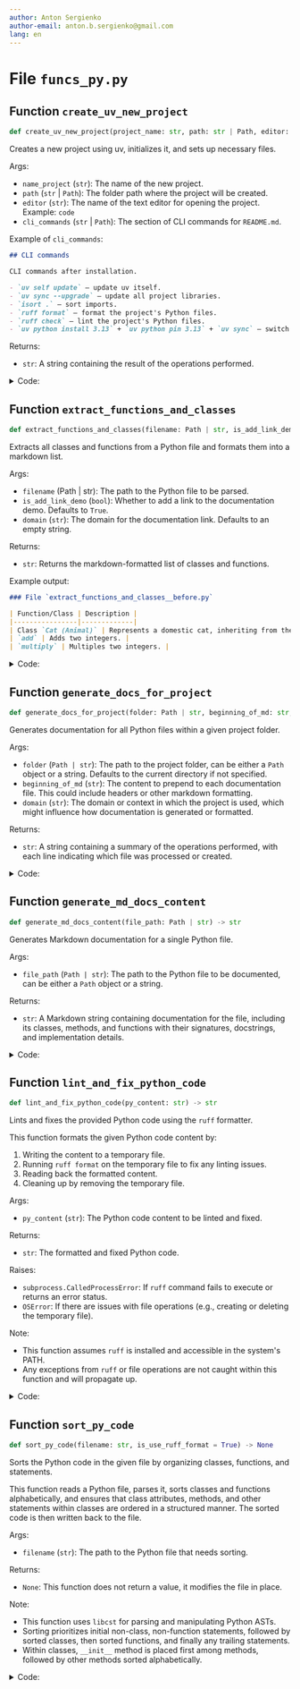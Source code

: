 ```yaml
---
author: Anton Sergienko
author-email: anton.b.sergienko@gmail.com
lang: en
---
```


# File `funcs_py.py`

## Function `create_uv_new_project`

```python
def create_uv_new_project(project_name: str, path: str | Path, editor: str = "code", cli_commands: str = "") -> str
```

Creates a new project using uv, initializes it, and sets up necessary files.

Args:

- `name_project` (`str`): The name of the new project.
- `path` (`str` | `Path`): The folder path where the project will be created.
- `editor` (`str`): The name of the text editor for opening the project. Example: `code`
- `cli_commands` (`str` | `Path`): The section of CLI commands for `README.md`.

Example of `cli_commands`:

```markdown
## CLI commands

CLI commands after installation.

- `uv self update` — update uv itself.
- `uv sync --upgrade` — update all project libraries.
- `isort .` — sort imports.
- `ruff format` — format the project's Python files.
- `ruff check` — lint the project's Python files.
- `uv python install 3.13` + `uv python pin 3.13` + `uv sync` — switch to a different Python version.

```

Returns:

- `str`: A string containing the result of the operations performed.

<details>
<summary>Code:</summary>

```python
def create_uv_new_project(project_name: str, path: str | Path, editor: str = "code", cli_commands: str = "") -> str:
    commands = f"""
        cd {path}
        uv init --package {project_name}
        cd {project_name}
        uv sync
        uv add --dev isort
        uv add --dev ruff
        uv add --dev pytest
        New-Item -ItemType File -Path src/{project_name}/main.py -Force
        New-Item -ItemType File -Path src/{project_name}/__init__.py -Force
        Add-Content -Path pyproject.toml -Value "`n[tool.ruff]"
        Add-Content -Path pyproject.toml -Value "line-length = 120"
        {editor} {path}/{project_name}"""

    res = h.dev.run_powershell_script(commands)

    readme_path = Path(path) / project_name / "README.md"
    try:
        with readme_path.open("a", encoding="utf-8") as file:
            file.write(f"# {project_name}\n\n{cli_commands}")
        res += f"Content successfully added to {readme_path}"
    except FileNotFoundError:
        res += f"File not found: {readme_path}"
    except IOError as e:
        res += f"I/O error: {e}"
    except Exception as e:
        res += f"An unexpected error occurred: {e}"

    return res
```

</details>

## Function `extract_functions_and_classes`

```python
def extract_functions_and_classes(filename: Path | str, is_add_link_demo: bool = True, domain: str = "") -> str
```

Extracts all classes and functions from a Python file and formats them into a markdown list.

Args:

- `filename` (Path | str): The path to the Python file to be parsed.
- `is_add_link_demo` (`bool`): Whether to add a link to the documentation demo. Defaults to `True`.
- `domain` (`str`): The domain for the documentation link. Defaults to an empty string.

Returns:

- `str`: Returns the markdown-formatted list of classes and functions.

Example output:

```markdown
### File `extract_functions_and_classes__before.py`

| Function/Class | Description |
|----------------|-------------|
| Class `Cat (Animal)` | Represents a domestic cat, inheriting from the `Animal` base class. |
| `add` | Adds two integers. |
| `multiply` | Multiples two integers. |
```

<details>
<summary>Code:</summary>

```python
def extract_functions_and_classes(filename: Path | str, is_add_link_demo: bool = True, domain: str = "") -> str:
    filename = Path(filename)
    with open(filename, "r", encoding="utf-8") as f:
        code = f.read()

    # Parse the code into an Abstract Syntax Tree (AST)
    tree = ast.parse(code, filename)

    functions = []
    classes = []

    # Traverse the AST to collect function and class definitions
    for node in tree.body:
        if isinstance(node, ast.FunctionDef):
            functions.append(node)
        elif isinstance(node, ast.ClassDef):
            classes.append(node)
        # Skip other node types (imports, variables, etc.)

    # List of entries for the table
    entries = []

    # Process classes
    for class_node in classes:
        # Get the class name
        class_name = class_node.name
        # Get base classes (inheritance)
        base_classes = [ast.unparse(base) if base is not None else "" for base in class_node.bases]
        base_classes_str = ", ".join(base_classes) if base_classes else ""
        # Retrieve docstring and extract the first line (summary)
        docstring = ast.get_docstring(class_node)
        summary = docstring.splitlines()[0] if docstring else ""
        # Format the class entry
        if base_classes_str:
            name = f"Class `{class_name} ({base_classes_str})`"
        else:
            name = f"Class `{class_name}`"
        description = summary
        entries.append((name, description))

    # Process functions
    for func_node in functions:
        func_name = f"`{func_node.name}`"
        # Retrieve docstring and extract the first line (summary)
        docstring = ast.get_docstring(func_node)
        summary = docstring.splitlines()[0] if docstring else ""
        # Format the function entry
        entries.append((func_name, summary))

    # Create Markdown table
    output_lines = []
    output_lines.append(f"### File `{filename.name}`\n")
    if is_add_link_demo:
        link = f"{domain}/tree/main/docs/{filename.stem}.md"
        output_lines.append(f"Doc: [{filename.stem}.md]({link})\n")
    output_lines.append("| Function/Class | Description |")
    output_lines.append("|----------------|-------------|")

    for name, description in entries:
        output_lines.append(f"| {name} | {description} |")

    # Combine all lines and return the result
    result = "\n".join(output_lines)
    return result
```

</details>

## Function `generate_docs_for_project`

```python
def generate_docs_for_project(folder: Path | str, beginning_of_md: str, domain: str) -> str
```

Generates documentation for all Python files within a given project folder.

Args:

- `folder` (`Path | str`): The path to the project folder, can be either a `Path` object or a string. Defaults to the current directory if not specified.
- `beginning_of_md` (`str`): The content to prepend to each documentation file. This could include headers or other markdown formatting.
- `domain` (`str`): The domain or context in which the project is used, which might influence how documentation is generated or formatted.

Returns:

- `str`: A string containing a summary of the operations performed, with each line indicating which file was processed or created.

<details>
<summary>Code:</summary>

```python
def generate_docs_for_project(folder: Path | str, beginning_of_md: str, domain: str) -> str:
    result_lines = []
    folder = Path(folder)

    docs_folder = folder / "docs"
    docs_folder.mkdir(parents=True, exist_ok=True)

    list_funcs_all = ""

    for filename in (Path(folder) / "src").rglob(f"*.py"):
        if not (filename.is_file() and not filename.stem.startswith("__")):
            continue

        list_funcs = h.py.extract_functions_and_classes(filename, True, domain)
        docs = generate_md_docs_content(filename)

        filename_docs = docs_folder / f"{filename.stem}.md"
        Path(filename_docs).write_text(beginning_of_md + "\n" + docs, encoding="utf8")

        list_funcs_all += list_funcs + "\n\n"

        result_lines.append(f"File {filename.name} is processed.")

    if len(list_funcs_all.splitlines()) > 2:
        list_funcs_all = list_funcs_all[:-1]

    h.md.replace_section(folder / "README.md", list_funcs_all, "## List of functions")
    index_content = beginning_of_md + "\n" + Path(folder / "README.md").read_text(encoding="utf8")
    Path(docs_folder / "index.md").write_text(index_content, encoding="utf8")
    result_lines.append(f"File index.md is created.")

    return "\n".join(result_lines)
```

</details>

## Function `generate_md_docs_content`

```python
def generate_md_docs_content(file_path: Path | str) -> str
```

Generates Markdown documentation for a single Python file.

Args:

- `file_path` (`Path | str`): The path to the Python file to be documented, can be either a `Path` object or a string.

Returns:

- `str`: A Markdown string containing documentation for the file, including its classes, methods, and functions with their signatures, docstrings, and implementation details.

<details>
<summary>Code:</summary>

```python
def generate_md_docs_content(file_path: Path | str) -> str:

    def get_function_signature(node: ast.FunctionDef) -> str:
        args = []
        defaults = [None] * (len(node.args.args) - len(node.args.defaults)) + node.args.defaults

        for arg, default in zip(node.args.args, defaults):
            arg_str = arg.arg
            if arg.annotation:
                arg_str += f": {ast.unparse(arg.annotation)}"
            if default:
                arg_str += f" = {ast.unparse(default)}"
            args.append(arg_str)

        if node.args.vararg:
            arg_str = f"*{node.args.vararg.arg}"
            if node.args.vararg.annotation:
                arg_str += f": {ast.unparse(node.args.vararg.annotation)}"
            args.append(arg_str)

        if node.args.kwarg:
            arg_str = f"**{node.args.kwarg.arg}"
            if node.args.kwarg.annotation:
                arg_str += f": {ast.unparse(node.args.kwarg.annotation)}"
            args.append(arg_str)

        args_str = ", ".join(args)
        args_str = args_str.replace("'", '"')
        signature = f"def {node.name}({args_str})"  # Create the function signature
        if node.returns:
            signature += f" -> {ast.unparse(node.returns)}"
        return signature

    def get_class_signature(node: ast.ClassDef) -> str:
        bases = [ast.unparse(base) for base in node.bases]
        bases_str = ", ".join(bases)
        signature = f"class {node.name}"
        if bases_str:
            signature += f"({bases_str})"
        return signature

    def get_node_code(node: ast.AST, source_lines: list[str]) -> str:
        start_line = node.lineno - 1  # AST line numbers start from 1
        end_line = node.end_lineno
        node_lines = source_lines[start_line:end_line]

        # Remove the docstring if it exists
        if (
            isinstance(node.body, list)
            and node.body
            and isinstance(node.body[0], ast.Expr)
            and isinstance(node.body[0].value, ast.Constant)
            and isinstance(node.body[0].value.value, str)
        ):
            docstring_node = node.body[0]
            docstring_start = docstring_node.lineno - 1
            docstring_end = docstring_node.end_lineno
            # Calculate the indexes of the lines related to the docstring
            docstring_lines = set(range(docstring_start, docstring_end))
            node_lines = [line for i, line in enumerate(node_lines, start=start_line) if i not in docstring_lines]

        return "".join(node_lines)

    file_path = Path(file_path)
    with open(file_path, "r", encoding="utf-8") as f:
        source = f.read()
    source_lines = source.splitlines(keepends=True)
    tree = ast.parse(source)

    markdown_lines = []
    markdown_lines.append(f"# File `{file_path.name}`\n")

    for node in ast.iter_child_nodes(tree):
        if isinstance(node, ast.ClassDef):
            class_name = node.name
            class_docstring = ast.get_docstring(node)
            class_signature = get_class_signature(node)
            class_code = get_node_code(node, source_lines)
            # Add the class name and its signature
            markdown_lines.append(f"## Class `{class_name}`\n")
            markdown_lines.append("```python")
            markdown_lines.append(f"{class_signature}")
            markdown_lines.append("```\n")
            if class_docstring:
                markdown_lines.append(f"{class_docstring}\n")
            else:
                markdown_lines.append("_No docstring provided._\n")
            # Add the code to the details block
            markdown_lines.append("<details>")
            markdown_lines.append("<summary>Code:</summary>\n")
            markdown_lines.append("```python")
            markdown_lines.append(class_code.strip())
            markdown_lines.append("```\n")
            markdown_lines.append("</details>\n")

            # Process class methods
            for class_node in node.body:
                if isinstance(class_node, ast.FunctionDef):
                    method_name = class_node.name
                    method_docstring = ast.get_docstring(class_node)
                    method_signature = get_function_signature(class_node)
                    method_code = get_node_code(class_node, source_lines)
                    # Add the method name and its signature
                    markdown_lines.append(f"### Method `{method_name}`\n")
                    markdown_lines.append("```python")
                    markdown_lines.append(f"{method_signature}")
                    markdown_lines.append("```\n")
                    if method_docstring:
                        markdown_lines.append(f"{method_docstring}\n")
                    else:
                        markdown_lines.append("_No docstring provided._\n")
                    # Add the code to the details block
                    markdown_lines.append("<details>")
                    markdown_lines.append("<summary>Code:</summary>\n")
                    markdown_lines.append("```python")
                    markdown_lines.append(method_code.strip())
                    markdown_lines.append("```\n")
                    markdown_lines.append("</details>\n")
        elif isinstance(node, ast.FunctionDef):
            # Module level function
            func_name = node.name
            func_docstring = ast.get_docstring(node)
            func_signature = get_function_signature(node)
            func_code = get_node_code(node, source_lines)
            markdown_lines.append(f"## Function `{func_name}`\n")
            markdown_lines.append("```python")
            markdown_lines.append(f"{func_signature}")
            markdown_lines.append("```\n")
            if func_docstring:
                markdown_lines.append(f"{func_docstring}\n")
            else:
                markdown_lines.append("_No docstring provided._\n")
            # Add the code to the details block
            markdown_lines.append("<details>")
            markdown_lines.append("<summary>Code:</summary>\n")
            markdown_lines.append("```python")
            markdown_lines.append(func_code.strip())
            markdown_lines.append("```\n")
            markdown_lines.append("</details>\n")
    # Join all lines
    markdown_doc = "\n".join(markdown_lines)
    return markdown_doc
```

</details>

## Function `lint_and_fix_python_code`

```python
def lint_and_fix_python_code(py_content: str) -> str
```

Lints and fixes the provided Python code using the `ruff` formatter.

This function formats the given Python code content by:

1. Writing the content to a temporary file.
2. Running `ruff format` on the temporary file to fix any linting issues.
3. Reading back the formatted content.
4. Cleaning up by removing the temporary file.

Args:

- `py_content` (`str`): The Python code content to be linted and fixed.

Returns:

- `str`: The formatted and fixed Python code.

Raises:

- `subprocess.CalledProcessError`: If `ruff` command fails to execute or returns an error status.
- `OSError`: If there are issues with file operations (e.g., creating or deleting the temporary file).

Note:

- This function assumes `ruff` is installed and accessible in the system's PATH.
- Any exceptions from `ruff` or file operations are not caught within this function and will propagate up.

<details>
<summary>Code:</summary>

```python
def lint_and_fix_python_code(py_content: str) -> str:
    # Create a temporary file with the content of py_content
    with tempfile.NamedTemporaryFile(suffix=".py", delete=False) as temp_file:
        temp_file.write(py_content.encode("utf-8"))
        temp_file_path = temp_file.name

    try:
        subprocess.run(["ruff", "format", temp_file_path], capture_output=True, text=True)

        # Read the fixed code from the temporary file
        with open(temp_file_path, "r", encoding="utf-8") as file:
            fixed_content = file.read()

        return fixed_content

    finally:
        # Delete the temporary file
        os.remove(temp_file_path)
```

</details>

## Function `sort_py_code`

```python
def sort_py_code(filename: str, is_use_ruff_format = True) -> None
```

Sorts the Python code in the given file by organizing classes, functions, and statements.

This function reads a Python file, parses it, sorts classes and functions alphabetically,
and ensures that class attributes, methods, and other statements within classes are ordered
in a structured manner. The sorted code is then written back to the file.

Args:

- `filename` (`str`): The path to the Python file that needs sorting.

Returns:

- `None`: This function does not return a value, it modifies the file in place.

Note:

- This function uses `libcst` for parsing and manipulating Python ASTs.
- Sorting prioritizes initial non-class, non-function statements, followed by sorted classes,
  then sorted functions, and finally any trailing statements.
- Within classes, `__init__` method is placed first among methods, followed by other methods
  sorted alphabetically.

<details>
<summary>Code:</summary>

```python
def sort_py_code(filename: str, is_use_ruff_format=True) -> None:
    with open(filename, "r", encoding="utf-8") as f:
        code: str = f.read()

    module: cst.Module = cst.parse_module(code)

    # Split the module content into initial statements, final statements, classes, and functions
    initial_statements: List[cst.BaseStatement] = []
    final_statements: List[cst.BaseStatement] = []
    class_defs: List[cst.ClassDef] = []
    func_defs: List[cst.FunctionDef] = []

    state: str = "initial"

    for stmt in module.body:
        if isinstance(stmt, cst.ClassDef):
            state = "collecting"
            class_defs.append(stmt)
        elif isinstance(stmt, cst.FunctionDef):
            state = "collecting"
            func_defs.append(stmt)
        else:
            if state == "initial":
                initial_statements.append(stmt)
            else:
                final_statements.append(stmt)

    # Sort classes alphabetically and process each class
    class_defs_sorted: List[cst.ClassDef] = sorted(class_defs, key=lambda cls: cls.name.value)

    sorted_class_defs: List[cst.ClassDef] = []
    for class_def in class_defs_sorted:
        class_body_statements = class_def.body.body

        # Initialize containers
        docstring: Optional[cst.SimpleStatementLine] = None
        class_attributes: List[cst.SimpleStatementLine] = []
        methods: List[cst.FunctionDef] = []
        other_statements: List[cst.BaseStatement] = []

        idx: int = 0
        total_statements: int = len(class_body_statements)

        # Check if there is a docstring
        if total_statements > 0:
            first_stmt = class_body_statements[0]
            if (
                isinstance(first_stmt, cst.SimpleStatementLine)
                and isinstance(first_stmt.body[0], cst.Expr)
                and isinstance(first_stmt.body[0].value, cst.SimpleString)
            ):
                docstring = first_stmt
                idx = 1  # Start from the next statement

        # Process the remaining statements in the class body
        for stmt in class_body_statements[idx:]:
            if isinstance(stmt, cst.SimpleStatementLine) and any(
                isinstance(elem, (cst.Assign, cst.AnnAssign)) for elem in stmt.body
            ):
                # This is a class attribute
                class_attributes.append(stmt)
            elif isinstance(stmt, cst.FunctionDef):
                # This is a class method
                methods.append(stmt)
            else:
                # Other statements (e.g., pass, expressions, etc.)
                other_statements.append(stmt)

        # Process methods: __init__ and other methods
        init_method: Optional[cst.FunctionDef] = None
        other_methods: List[cst.FunctionDef] = []

        for method in methods:
            if method.name.value == "__init__":
                init_method = method
            else:
                other_methods.append(method)

        other_methods_sorted: List[cst.FunctionDef] = sorted(other_methods, key=lambda m: m.name.value)

        if init_method is not None:
            methods_sorted: List[cst.FunctionDef] = [init_method] + other_methods_sorted
        else:
            methods_sorted = other_methods_sorted

        # Assemble the new class body
        new_body: List[cst.BaseStatement] = []
        if docstring:
            new_body.append(docstring)
        new_body.extend(class_attributes)  # Class attributes remain at the top in original order
        new_body.extend(methods_sorted)
        new_body.extend(other_statements)

        new_class_body: cst.IndentedBlock = cst.IndentedBlock(body=new_body)

        # Update the class definition with the new body
        new_class_def: cst.ClassDef = class_def.with_changes(body=new_class_body)
        sorted_class_defs.append(new_class_def)

    # Sort functions alphabetically
    func_defs_sorted: List[cst.FunctionDef] = sorted(func_defs, key=lambda func: func.name.value)

    # Assemble the new module body
    new_module_body: List[cst.BaseStatement] = (
        initial_statements + sorted_class_defs + func_defs_sorted + final_statements
    )

    new_module: cst.Module = module.with_changes(body=new_module_body)

    # Convert the module back to code
    new_code: str = new_module.code

    if is_use_ruff_format:
        new_code = lint_and_fix_python_code(new_code)

    # Write the sorted code back to the file
    with open(filename, "w", encoding="utf-8") as f:
        f.write(new_code)
```

</details>
